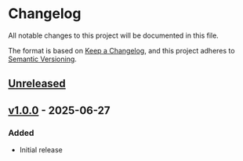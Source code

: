# Changelog

All notable changes to this project will be documented in this file.

The format is based on [Keep a Changelog](https://keepachangelog.com/en/1.1.0/),
and this project adheres to [Semantic Versioning](https://semver.org/spec/v2.0.0.html).

## [Unreleased](https://github.com/Space48/bitbucket-pipe-pr-comment/compare/v1.0.0...HEAD)

## [v1.0.0](https://github.com/Space48/bitbucket-pipe-pr-comment/tree/v1.0.0) - 2025-06-27

### Added

- Initial release

